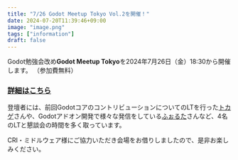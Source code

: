 ```yaml
---
title: "7/26 Godot Meetup Tokyo Vol.2を開催！"
date: 2024-07-20T11:39:46+09:00
image: "image.png"
tags: ["information"]
draft: false
---
```


Godot勉強会改め**Godot Meetup Tokyo**を2024年7月26日（金）18:30から開催します。
（参加費無料）

### [詳細はこちら](https://godot-jp.connpass.com/event/324374/)

登壇者には、前回GodotコアのコントリビューションについてのLTを行った[トカゲ](https://x.com/viridflow)さんや、Godotアドオン開発で様々な発信をしている[ふぉるた](https://x.com/Faultun)さんなど、4名のLTと懇談会の時間を多く取っています。

CRI・ミドルウェア様にご協力いただき会場をお借りしましたので、是非お楽しみください。